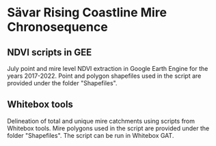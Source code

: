 # Sävar Rising Coastline Mire Chronosequence

## NDVI scripts in GEE

July point and mire level NDVI extraction in Google Earth Engine for the years 2017-2022. Point and polygon shapefiles used in the script are provided under the folder "Shapefiles".

## Whitebox tools

Delineation of total and unique mire catchments using scripts from Whitebox tools. Mire polygons used in the script are provided under the folder "Shapefiles". The script can be run in Whitebox GAT.   
 
